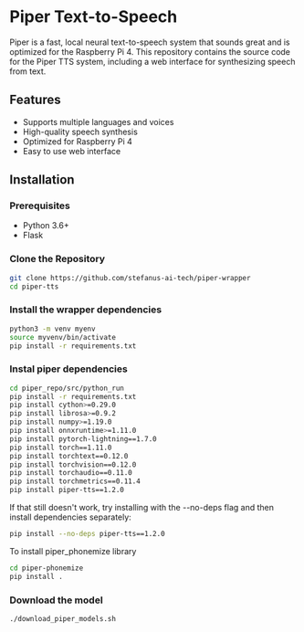 # Piper Text-to-Speech

Piper is a fast, local neural text-to-speech system that sounds great and is optimized for the Raspberry Pi 4. This repository contains the source code for the Piper TTS system, including a web interface for synthesizing speech from text.

## Features

- Supports multiple languages and voices
- High-quality speech synthesis
- Optimized for Raspberry Pi 4
- Easy to use web interface

## Installation

### Prerequisites

- Python 3.6+
- Flask

### Clone the Repository

```sh
git clone https://github.com/stefanus-ai-tech/piper-wrapper
cd piper-tts
```

### Install the wrapper dependencies

```sh
python3 -m venv myenv
source myvenv/bin/activate
pip install -r requirements.txt
```

### Instal piper dependencies

```sh
cd piper_repo/src/python_run
pip install -r requirements.txt
pip install cython>=0.29.0
pip install librosa>=0.9.2 
pip install numpy>=1.19.0 
pip install onnxruntime>=1.11.0
pip install pytorch-lightning==1.7.0 
pip install torch==1.11.0
pip install torchtext==0.12.0 
pip install torchvision==0.12.0
pip install torchaudio==0.11.0 
pip install torchmetrics==0.11.4
pip install piper-tts==1.2.0
```
If that still doesn't work, try installing with the --no-deps flag and then install dependencies separately:

```sh
pip install --no-deps piper-tts==1.2.0
```

To install piper_phonemize library
```sh
cd piper-phonemize
pip install .
```



### Download the model

```sh
./download_piper_models.sh
```
